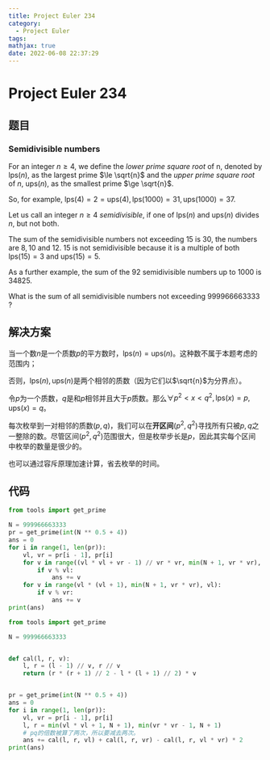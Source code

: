 ```yaml
---
title: Project Euler 234
category:
  - Project Euler
tags:
mathjax: true
date: 2022-06-08 22:37:29
---
```


<escape><!-- more --></escape>

# Project Euler 234

## 题目

### Semidivisible numbers

For an integer $n \ge 4$, we define the *lower prime square root* of n, denoted by $\text{lps}(n)$, as the largest prime $\le \sqrt{n}$ and the *upper prime square root* of $n$, $\text{ups}(n)$, as the smallest prime $\ge \sqrt{n}$.

So, for example, $\text{lps}(4) = 2 = \text{ups}(4), \text{lps}(1000) = 31, \text{ups}(1000) = 37$.

Let us call an integer $n \ge 4$ *semidivisible*, if one of $\text{lps}(n)$ and $\text{ups}(n)$ divides $n$, but not both.

The sum of the semidivisible numbers not exceeding $15$ is $30$, the numbers are $8, 10$ and $12$. $15$ is not semidivisible because it is a multiple of both $\text{lps}(15)=3$ and $\text{ups}(15)=5$.

As a further example, the sum of the $92$ semidivisible numbers up to $1000$ is $34825$.

What is the sum of all semidivisible numbers not exceeding $999966663333$ ?

## 解决方案

当一个数$n$是一个质数$p$的平方数时，$\text{lps}(n) = \text{ups}(n)$。这种数不属于本题考虑的范围内；

否则，$\text{lps}(n),\text{ups}(n)$是两个相邻的质数（因为它们以$\sqrt{n}$为分界点）。

令$p$为一个质数，$q$是和$p$相邻并且大于$p$质数。那么$\forall p^2<x<q^2,\text{lps}(x)=p,\text{ups}(x)=q$。

每次枚举到一对相邻的质数$(p,q)$，我们可以在**开区间**$(p^2,q^2)$寻找所有只被$p,q$之一整除的数。尽管区间$(p^2,q^2)$范围很大，但是枚举步长是$p$，因此其实每个区间中枚举的数量是很少的。

也可以通过容斥原理加速计算，省去枚举的时间。

## 代码

```py
from tools import get_prime

N = 999966663333
pr = get_prime(int(N ** 0.5 + 4))
ans = 0
for i in range(1, len(pr)):
    vl, vr = pr[i - 1], pr[i]
    for v in range((vl * vl + vr - 1) // vr * vr, min(N + 1, vr * vr), vr):
        if v % vl:
            ans += v
    for v in range(vl * (vl + 1), min(N + 1, vr * vr), vl):
        if v % vr:
            ans += v
print(ans)

```

```py
from tools import get_prime

N = 999966663333


def cal(l, r, v):
    l, r = (l - 1) // v, r // v
    return (r * (r + 1) // 2 - l * (l + 1) // 2) * v


pr = get_prime(int(N ** 0.5 + 4))
ans = 0
for i in range(1, len(pr)):
    vl, vr = pr[i - 1], pr[i]
    l, r = min(vl * vl + 1, N + 1), min(vr * vr - 1, N + 1)
    # pq的倍数被算了两次，所以要减去两次。
    ans += cal(l, r, vl) + cal(l, r, vr) - cal(l, r, vl * vr) * 2
print(ans)

```
